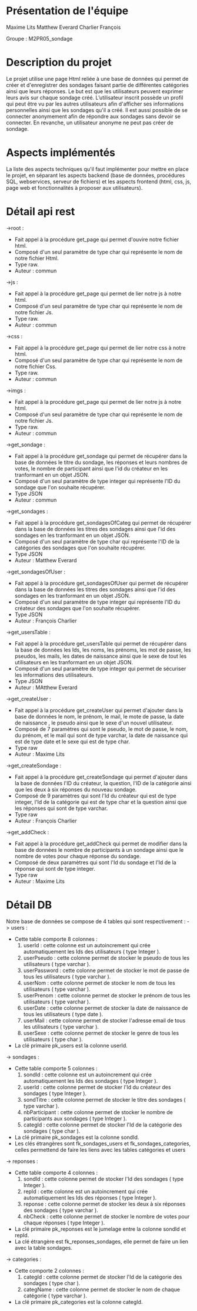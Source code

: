 # Présentation de l'équipe
Maxime Lits
Matthew Everard
Charlier François

Groupe : M2PR05_sondage

# Description du projet
Le projet utilise une page Html reliée à une base de données qui permet de créer et d'enregistrer des sondages faisant partie de différentes catégories ainsi que leurs réponses. 
Le but est que les utilisateurs peuvent exprimer leurs avis sur chaque sondage créé.
L’utilisateur inscrit possède un profil qui peut être vu par les autres utilisateurs afin d'afficher ses informations personnelles ainsi que les sondages qu'il a créé.
Il est aussi possible de se connecter anonymement afin de répondre aux sondages sans devoir se connecter.
En revanche, un utilisateur anonyme ne peut pas créer de sondage.

# Aspects implémentés
La liste des aspects techniques qu'il faut implémenter pour mettre en place le projet, en séparant les aspects backend (base de données, procédures SQL, webservices, serveur de fichiers) et les aspects frontend (html, css, js, page web et fonctionnalités à proposer aux utilisateurs).


# Détail api rest
->root :
  - Fait appel à la procédure get_page qui permet d'ouvire notre fichier html.
  - Composé d'un seul paramètre de type char qui représente le nom de notre fichier Html.
  - Type raw.
  - Auteur : commun
  
->js :
  - Fait appel à la procédure get_page qui permet de lier notre js à notre html.
  - Composé d'un seul paramètre de type char qui représente le nom de notre fichier Js.
  - Type raw.
  - Auteur : commun
  
->css :
  - Fait appel à la procédure get_page qui permet de lier notre css à notre html.
  - Composé d'un seul paramètre de type char qui représente le nom de notre fichier Css.
  - Type raw.
  - Auteur : commun
  
->imgs :
  - Fait appel à la procédure get_page qui permet de lier notre js à notre html.
  - Composé d'un seul paramètre de type char qui représente le nom de notre fichier Js.
  - Type raw.
  - Auteur : commun
  
->get_sondage  :
  - Fait appel à la procédure get_sondage qui permet de récupérer dans la base de données le titre du sondage, les réponses et         leurs nombres de votes, le nombre de participant ainsi que l'id du créateur en les tranformant en un objet JSON.
  - Composé d'un seul paramètre de type integer qui représente l'ID du sondage que l'on souhaite récupérer.
  - Type JSON
  - Auteur : commun
  
->get_sondages :
  - Fait appel à la procédure get_sondagesOfCateg qui permet de récupérer dans la base de données les titres des sondages ainsi       que l'id des sondages en les tranformant en un objet JSON.
  - Composé d'un seul paramètre de type char qui représente l'ID de la catégories des sondages que l'on souhaite récupérer.
  - Type JSON
  - Auteur : Matthew Everard
  
->get_sondagesOfUser :
  - Fait appel à la procédure get_sondagesOfUser qui permet de récupérer dans la base de données les titres des sondages ainsi que     l'id des sondages en les tranformant en un objet JSON.
  - Composé d'un seul paramètre de type integer qui représente l'ID du créateur des sondages que l'on souhaite récupérer.
  - Type JSON
  - Auteur : François Charlier

->get_usersTable :
  - Fait appel à la procédure get_usersTable qui permet de récupérer dans la base de données les Ids, les noms, les prénoms, les       mot de passe, les pseudos, les mails, les dates de naissance ainsi que le sexe de tout les utilisateurs en les tranformant en     un objet JSON.
  - Composé d'un seul paramètre de type integer qui permet de sécuriser les informations des utilisateurs.
  - Type JSON
  - Auteur : MAtthew Everard
  
->get_createUser :
  - Fait appel à la procédure get_createUser qui permet d'ajouter dans la base de données le nom, le prénom, le mail, le mote de       passe, la date de naissance , le pseudo ainsi que le sexe d'un nouvel utilisateur.
  - Composé de 7 paramètres qui sont le pseudo, le mot de passe, le nom, du prénom, et le mail qui sont de type varchar, la date       de naissance qui est de type date et le sexe qui est de type char.
  - Type raw
  - Auteur : Maxime Lits
  
->get_createSondage :
  - Fait appel à la procédure get_createSondage qui permet d'ajouter dans la base de données l'ID du créateur, la question, l'ID       de la catégorie ainsi que les deux à six réponses du nouveau sondage.
  - Composé de 9 paramètres qui sont l'Id du créateur qui est de type integer, l'Id de la catégorie qui est de type char et la         question ainsi que les réponses qui sont de type varchar.
  - Type raw
  - Auteur : François Charlier
  
->get_addCheck :
  - Fait appel à la procédure get_addCheck qui permet de modifier dans la base de données le nombre de participants à un sondage       ainsi que le nombre de votes pour chaque réponse du sondage.
  - Composé de deux paramètres qui sont l'Id du sondage et l'Id de la réponse qui sont de type integer.
  - Type raw
  - Auteur : Maxime Lits


# Détail DB
Notre base de données se compose de 4 tables qui sont respectivement :
-> users :
   - Cette table comporte 8 colonnes :
     1) userId : cette colonne est un autoincrement qui crée automatiquement les Ids des utilisateurs ( type Integer ).
     2) userPseudo : cette colonne permet de stocker le pseudo de tous les utilisateurs ( type varchar ).
     3) userPassword : cette colonne permet de stocker le mot de passe de tous les utilisateurs ( type varchar ).
     4) userNom : cette colonne permet de stocker le nom de tous les utilisateurs ( type varchar ).
     5) userPrenom : cette colonne permet de stocker le prénom de tous les utilisateurs ( type varchar ).
     6) userDate : cette colonne permet de stocker la date de naissance de tous les utilisateurs ( type date ).
     7) userMail : cette colonne permet de stocker l'adresse email de tous les utilisateurs ( type varchar ).
     8) userSexe : cette colonne permet de stocker le genre de tous les utilisateurs ( type char ).
   - La clé primaire pk_users est la colonne userId.
   
-> sondages :
   - Cette table comporte 5 colonnes : 
     1) sondId : cette colonne est un autoincrement qui crée automatiquement les Ids des sondages ( type Integer ).
     2) userId : cette colonne permet de stocker l'Id du créateur des sondages  ( type Integer ).
     3) sondTitre : cette colonne permet de stocker le titre des sondages ( type varchar ).
     4) nbParticipant : cette colonne permet de stocker le nombre de participants aux sondages ( type Integer ).
     5) categId : cette colonne permet de stocker l'Id de la catégorie des sondages ( type char ).
   - La clé primaire pk_sondages est la colonne sondId.
   - Les clés étrangères sont fk_sondages_users et fk_sondages_categories, celles permettend de faire les liens avec les tables        catégories et users
   
-> reponses :
   - Cette table comporte 4 colonnes :
     1) sondId : cette colonne permet de stocker l'Id des sondages  ( type Integer ).
     2) repId : cette colonne est un autoincrement qui crée automatiquement les Ids des réponses ( type Integer ).
     3) reponse : cette colonne permet de stocker les deux à six réponses des sondages ( type varchar ).
     4) nbCheck : cette colonne permet de stocker le nombre de votes pour chaque réponses ( type Integer ).
   - La clé primaire pk_reponses est le jumelage entre la colonne sondId et repId.
   - La clé étrangère est fk_reponses_sondages, elle permet de faire un lien avec la table sondages.

-> categories : 
   - Cette comporte 2 colonnes :
     1) categId : cette colonne permet de stocker l'Id de la catégorie des sondages ( type char ).
     2) categName : cette colonne permet de stocker le nom de chaque catégorie ( type varchar ).
   - La clé primaire pk_categories est la colonne categId.


